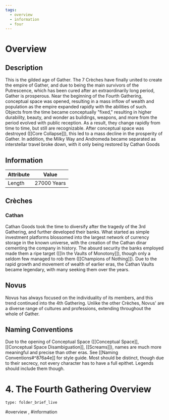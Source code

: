 ```yaml
---
tags:
  - overview
  - information
  - four
---
```


# Overview

## Description
This is the gilded age of Gather. The 7 Crèches have finally united to create the empire of Gather, and due to being the main survivors of the Putrescence, which has been cured after an extraordinarily long period, Gather is prosperous. Near the beginning of the Fourth Gathering, conceptual space was opened, resulting in a mass inflow of wealth and population as the empire expanded rapidly with the abilities of such. Objects from the time became conceptually "fixed," resulting in higher durability, beauty, and wonder as buildings, weapons, and more from the period evolved with public reception. As a result, they change rapidly from time to time, but still are recognizable. After conceptual space was destroyed ([[Core Collapse]]), this led to a mass decline in the prosperity of Gather. In addition, the Milky Way and Andromeda became separated as interstellar travel broke down, with it only being restored by Cathan Goods

## Information

| Attribute | Value       |
| --------- | ----------- |
| Length    | 27000 Years |

## Crèches
### Cathan 
Cathan Goods took the time to diversify after the tragedy of the 3rd Gathering, and further developed their banks. What started as simple investment platforms blossomed into the largest network of currency storage in the known universe, with the creation of the Cathan dinar cementing the company in history. The absurd security the banks employed made them a ripe target ([[In the Vaults of Monotony]]), though only a seldom few managed to rob them ([[Champions of Nothing]]). Due to the rapid growth and movement of wealth of earlier eras, the Cathan Vaults became legendary, with many seeking them over the years.  

## Novus
Novus has always focused on the individuality of its members, and this trend continued into the 4th Gathering. Unlike the other Crèches, Novus' are a diverse range of cultures and professions, extending throughout the whole of Gather.

## Naming Conventions
Due to the opening of Conceptual Space ([[Conceptual Space]], [[Conceptual Space Disambiguation]], [[Screams]]), names are much more meaningful and precise than other eras. See [[Naming Conventions#^876a4e]] for style guide. Most should be distinct, though due to their secrecy, not every character has to have a full epithet. Legends should include them though.




# 4. The Fourth Gathering Overview
 
```ccard
type: folder_brief_live
```
 #overview , #information 
